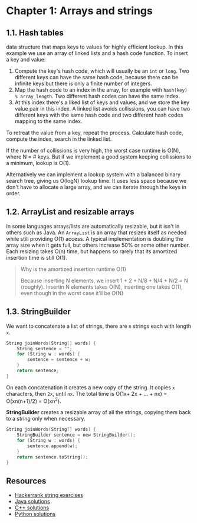 # Chapter 1: Arrays and strings

## 1.1. Hash tables

data structure that maps keys to values for highly efficient lookup. In this example we use an array of linked lists and a hash code function. To insert a key and value:

1. Compute the key's hash code, which will usually be an `int` or `long`. Two different keys can have the same hash code, because there can be infinite keys but there is only a finite number of integers.
2. Map the hash code to an index in the array, for example with `hash(key) % array_length`. Two different hash codes can have the same index.
3. At this index there's a liked list of keys and values, and we store the key value pair in this index. A linked list avoids collissions, you can have two different keys with the same hash code and two different hash codes mapping to the same index.

To retreat the value from a key, repeat the process. Calculate hash code, compute the index, search in the linked list.

If the number of collissions is very high, the worst case runtime is O(N), where N = \# keys. But if we implement a good system keeping collissions to a minimum, lookup is O(1).

Alternatively we can implement a lookup system with a balanced binary search tree, giving us O(logN) lookup time. It uses less space because we don't have to allocate a large array, and we can iterate through the keys in order.

## 1.2. ArrayList and resizable arrays

In some languages arrays/lists are automatically resizable, but it isn't in others such as Java. An `ArrayList` is an array that resizes itself as needed while still providing O(1) access. A typical implementation is doubling the array size when it gets full, but others increase 50% or some other number. Each resizing takes O(n) time, but happens so rarely that its amortized insertion time is still O(1).

> Why is the amortized insertion runtime O(1)
>
> Because inserting N elements, we insert 1 + 2 + N/8 + N/4 + N/2 = N (roughly). Insertin N elements takes O(N), inserting one takes O(1), even though in the worst case it'll be O(N)

## 1.3. StringBuilder

We want to concatenate a list of strings, there are `n` strings each with length `x`. 

```c
String joinWords(String[] words) {
    String sentence = "";
    for (String w : words) {
        sentence = sentence + w;
    }
    return sentence;
}
```

On each concatenation it creates a new copy of the string. It copies `x` characters, then `2x`, until `nx`. The total time is O(1x+ 2x + ... + nx) = O(xn(n+1)/2) = O(xn<sup>2</sup>).

**StringBuilder** creates a resizable array of all the strings, copying them back to a string only when necessary.

```c
String joinWords(String[] words) {
    StringBuilder sentence = new StringBuilder();
    for (String w : words) {
        sentence.append(w);
    }
    return sentence.toString();
}
```

## Resources

* [Hackerrank string exercises](https://www.hackerrank.com/domains/algorithms?filters%5Bsubdomains%5D%5B%5D=strings)
* [Java solutions](https://github.com/careercup/CtCI-6th-Edition/tree/master/Java/Ch%2001.%20Arrays%20and%20Strings)
* [C++ solutions](https://github.com/careercup/CtCI-6th-Edition-cpp/tree/a68ba3e1c630a4d218ff1294f3eaf5aeced449ec/Ch%201.Arrays%20And%20Strings)
* [Python solutions](https://github.com/careercup/CtCI-6th-Edition-Python/tree/e6bc732588601d0a98e5b1bc44d83644b910978d/Chapter1)